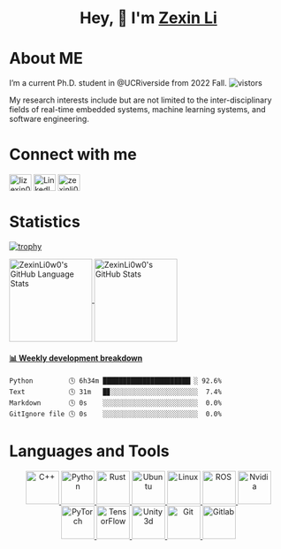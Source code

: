 <h1 align="center">
 Hey, 👋  I'm <a href="https://zexinli.com/" target="_blank">Zexin Li</a>
</h1>

# About ME
I’m a current Ph.D. student in @UCRiverside from 2022 Fall. <img src="https://visitor-badge.glitch.me/badge?page_id=zexinli0w0" alt="vistors"> 

My research interests include but are not limited to the inter-disciplinary fields of real-time embedded systems, machine learning systems, and software engineering.

# Connect with me
<p align="left">
<a href="https://twitter.com/lizexin0903" target="blank"><img align="center" src="https://raw.githubusercontent.com/rahuldkjain/github-profile-readme-generator/master/src/images/icons/Social/twitter.svg" alt="lizexin0903" height="30" width="40" /></a>
<a href="https://www.linkedin.com/in/zexin-li-25b985185/" target="blank"><img align="center" src="https://raw.githubusercontent.com/rahuldkjain/github-profile-readme-generator/master/src/images/icons/Social/linked-in-alt.svg" alt="LinkedIn" height="30" width="40" /></a>
<a href="https://www.instagram.com/zexinli0w0/" target="blank"><img align="center" src="https://raw.githubusercontent.com/rahuldkjain/github-profile-readme-generator/master/src/images/icons/Social/instagram.svg" alt="zexinli0w0" height="30" width="40" /></a>
</p>

# Statistics
[![trophy](https://github-profile-trophy.vercel.app/?username=ZexinLi0w0)](https://github.com/ryo-ma/github-profile-trophy)

<a href="https://github.com/ZexinLi0w0/ZexinLi0w0">
  <img align="center" src="https://github-readme-stats.vercel.app/api/top-langs/?username=ZexinLi0w0&theme=graywhite&count_private=true&show_icons=true&exclude_repo=ZexinLi0w0.github.io,acamedic-page" alt="ZexinLi0w0's GitHub Language Stats" height="150px"/></a><a href="https://github.com/ZexinLi0w0">
  <img align="center" src="https://github-readme-stats.vercel.app/api?username=ZexinLi0w0&theme=graywhite&show_icons=true&count_private=true&title_color=333&text_color=777" alt="ZexinLi0w0's GitHub Stats" height="150px" /></a>

 <!-- waka-box start -->
#### <a href="https://gist.github.com/05a7064536359f4ab6203e498d96a5e2" target="_blank">📊 Weekly development breakdown</a>
```text
Python         🕓 6h34m ██████████████████████▏░ 92.6%
Text           🕓 31m   █▊░░░░░░░░░░░░░░░░░░░░░░  7.4%
Markdown       🕓 0s    ░░░░░░░░░░░░░░░░░░░░░░░░  0.0%
GitIgnore file 🕓 0s    ░░░░░░░░░░░░░░░░░░░░░░░░  0.0%
```
<!-- Powered by https://github.com/YouEclipse/waka-box-go . -->
<!-- waka-box end -->

# Languages and Tools
<p align="center">
<a href='https://en.cppreference.com/w/cpp'>
  <img src='https://cdn.jsdelivr.net/npm/simple-icons@6.20.0/icons/cplusplus.svg' alt='C++' height='60px'>
</a>
<a href='https://www.python.org/'>
  <img src="https://www.vectorlogo.zone/logos/python/python-icon.svg" alt="Python" height="60px"/>
</a>
  <a href='https://www.rust-lang.org/'>
  <img src='https://www.vectorlogo.zone/logos/rust-lang/rust-lang-icon.svg' alt='Rust' height='60px'>
</a>
   <a href='https://ubuntu.com/'>
  <img src="https://www.vectorlogo.zone/logos/ubuntu/ubuntu-icon.svg" alt="Ubuntu" height="60px"/>
</a>
  <a href='https://www.linux.org/'>
  <img src="https://www.vectorlogo.zone/logos/linux/linux-icon.svg" alt="Linux" height="60px"/> 
</a>
 <a href='https://www.ros.org/'>
  <img src='https://www.vectorlogo.zone/logos/ros/ros-icon.svg' alt='ROS' height="60px">
</a>
 <a href='https://www.nvidia.com/en-us/autonomous-machines/embedded-systems/'>
  <img src="https://www.vectorlogo.zone/logos/nvidia/nvidia-icon.svg" alt="Nvidia" height="60px"/> 
</a>
<a href="https://pytorch.org/"> 
  <img src="https://www.vectorlogo.zone/logos/pytorch/pytorch-icon.svg" alt="PyTorch" height="60px"/> 
</a>
<a href='https://tensorflow.google.cn/'>
  <img src="https://www.vectorlogo.zone/logos/tensorflow/tensorflow-icon.svg" alt="TensorFlow" height="60px"/> 
</a>
 <a href='https://unity.com/'>
  <img src="https://www.vectorlogo.zone/logos/unity3d/unity3d-icon.svg" alt="Unity3d" height="60px"/> 
</a>
<a href='https://git-scm.com/'>
  <img src="https://www.vectorlogo.zone/logos/git-scm/git-scm-icon.svg" alt="Git" height="60px"/>
</a>
 <a href='https://gitlab.com/'>
  <img src="https://www.vectorlogo.zone/logos/gitlab/gitlab-icon.svg" alt="Gitlab" height="60px"/>
</a>
</p>

